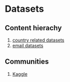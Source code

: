 # Datasets
## Content hierachy
1. [country related datasets](countries.md)
1. [email datasets](emails.md)

## Communities
1. [Kaggle](https://www.kaggle.com/)